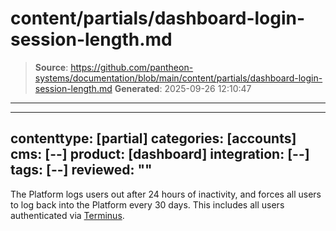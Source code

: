 # content/partials/dashboard-login-session-length.md

> **Source**: https://github.com/pantheon-systems/documentation/blob/main/content/partials/dashboard-login-session-length.md
> **Generated**: 2025-09-26 12:10:47

---

---
contenttype: [partial]
categories: [accounts]
cms: [--]
product: [dashboard]
integration: [--]
tags: [--]
reviewed: ""
---

The Platform logs users out after 24 hours of inactivity, and forces all users to log back into the Platform every 30 days. This includes all users authenticated via [Terminus](/terminus).
